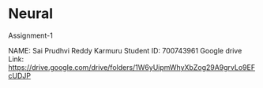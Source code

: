 # Neural
Assignment-1

NAME: Sai Prudhvi Reddy Karmuru
Student ID: 700743961
Google drive Link:
https://drive.google.com/drive/folders/1W6yUipmWhyXbZog29A9grvLo9EFcUDJP

